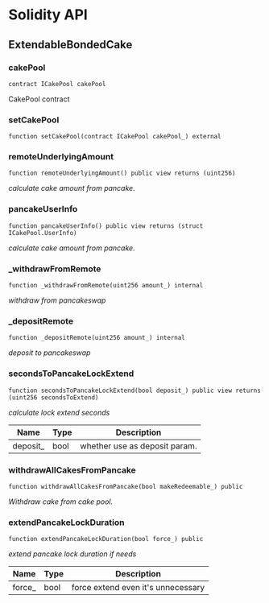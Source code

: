 # Solidity API

## ExtendableBondedCake

### cakePool

```solidity
contract ICakePool cakePool
```

CakePool contract

### setCakePool

```solidity
function setCakePool(contract ICakePool cakePool_) external
```

### remoteUnderlyingAmount

```solidity
function remoteUnderlyingAmount() public view returns (uint256)
```

_calculate cake amount from pancake._

### pancakeUserInfo

```solidity
function pancakeUserInfo() public view returns (struct ICakePool.UserInfo)
```

_calculate cake amount from pancake._

### _withdrawFromRemote

```solidity
function _withdrawFromRemote(uint256 amount_) internal
```

_withdraw from pancakeswap_

### _depositRemote

```solidity
function _depositRemote(uint256 amount_) internal
```

_deposit to pancakeswap_

### secondsToPancakeLockExtend

```solidity
function secondsToPancakeLockExtend(bool deposit_) public view returns (uint256 secondsToExtend)
```

_calculate lock extend seconds_

| Name | Type | Description |
| ---- | ---- | ----------- |
| deposit_ | bool | whether use as deposit param. |

### withdrawAllCakesFromPancake

```solidity
function withdrawAllCakesFromPancake(bool makeRedeemable_) public
```

_Withdraw cake from cake pool._

### extendPancakeLockDuration

```solidity
function extendPancakeLockDuration(bool force_) public
```

_extend pancake lock duration if needs_

| Name | Type | Description |
| ---- | ---- | ----------- |
| force_ | bool | force extend even it's unnecessary |

